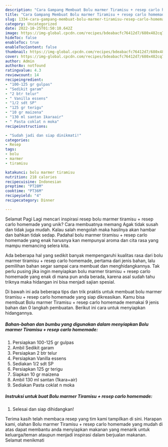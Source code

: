 ```yaml
---
description: "Cara Gampang Membuat Bolu marmer Tiramisu + resep carlo homemade yang Lezat Sekali, Lezat"
title: "Cara Gampang Membuat Bolu marmer Tiramisu + resep carlo homemade yang Lezat Sekali, Lezat"
slug: 1334-cara-gampang-membuat-bolu-marmer-tiramisu-resep-carlo-homemade-yang-lezat-sekali-lezat
category: Uncategorized
date: 2022-10-25T01:50:10.642Z
image: https://img-global.cpcdn.com/recipes/bdeabacfc76412d7/680x482cq70/bolu-marmer-tiramisu-resep-carlo-homemade-foto-resep-utama.jpg
hideToc: false
enableToc: true
enableTocContent: false
thumbnail: https://img-global.cpcdn.com/recipes/bdeabacfc76412d7/680x482cq70/bolu-marmer-tiramisu-resep-carlo-homemade-foto-resep-utama.jpg
cover: https://img-global.cpcdn.com/recipes/bdeabacfc76412d7/680x482cq70/bolu-marmer-tiramisu-resep-carlo-homemade-foto-resep-utama.jpg
author: Admin
authorAv: notfound
ratingvalue: 4.3
reviewcount: 14
recipeingredient:
- "100-125 gr gulpas"
- "Sedikit garam"
- "2 btr telur"
- " Vanilla essens"
- "1/2 sdt SP"
- "125 gr terigu"
- "10 gr maizena"
- "130 ml santan 1karaair"
- " Pasta coklat n moka"
recipeinstructions:

- "Sudah jadi dan siap dinikmati!"
categories:
- Resep
tags:
- bolu
- marmer
- tiramisu

katakunci: bolu marmer tiramisu 
nutrition: 218 calories
recipecuisine: Indonesian
preptime: "PT28M"
cooktime: "PT36M"
recipeyield: "4"
recipecategory: Dinner

---
```



Selamat Pagi Lagi mencari inspirasi resep bolu marmer tiramisu + resep carlo homemade yang unik? Cara membuatnya memang Agak tidak susah dan tidak juga mudah. Kalau salah mengolah maka hasilnya akan hambar dan bahkan tidak sedap. Padahal bolu marmer tiramisu + resep carlo homemade yang enak harusnya kan mempunyai aroma dan cita rasa yang mampu memancing selera kita.




Ada beberapa hal yang sedikit banyak mempengaruhi kualitas rasa dari bolu marmer tiramisu + resep carlo homemade, pertama dari jenis bahan, lalu pemilihan bahan segar sampai cara membuat dan menghidangkannya. Tak perlu pusing jika ingin menyiapkan bolu marmer tiramisu + resep carlo homemade yang enak di mana pun anda berada, karena asal sudah tahu triknya maka hidangan ini bisa menjadi sajian spesial.


Di bawah ini ada beberapa tips dan trik praktis untuk membuat bolu marmer tiramisu + resep carlo homemade yang siap dikreasikan. Kamu bisa membuat Bolu marmer Tiramisu + resep carlo homemade memakai 9 jenis bahan dan 0 langkah pembuatan. Berikut ini cara untuk menyiapkan hidangannya.

<!--inarticleads1-->

##### Bahan-bahan dan bumbu yang digunakan dalam menyiapkan Bolu marmer Tiramisu + resep carlo homemade:

1. Persiapkan 100-125 gr gulpas
1. Ambil Sedikit garam
1. Persiapkan 2 btr telur
1. Persiapkan  Vanilla essens
1. Sediakan 1/2 sdt SP
1. Persiapkan 125 gr terigu
1. Siapkan 10 gr maizena
1. Ambil 130 ml santan (1kara+air)
1. Sediakan  Pasta coklat n moka




<!--inarticleads2-->

##### Instruksi untuk buat Bolu marmer Tiramisu + resep carlo homemade:


1. Selesai dan siap dihidangkan!



Terima kasih telah membaca resep yang tim kami tampilkan di sini. Harapan kami, olahan Bolu marmer Tiramisu + resep carlo homemade yang mudah di atas dapat membantu anda menyiapkan makanan yang menarik untuk keluarga/teman ataupun menjadi inspirasi dalam berjualan makanan. Selamat menikmati
